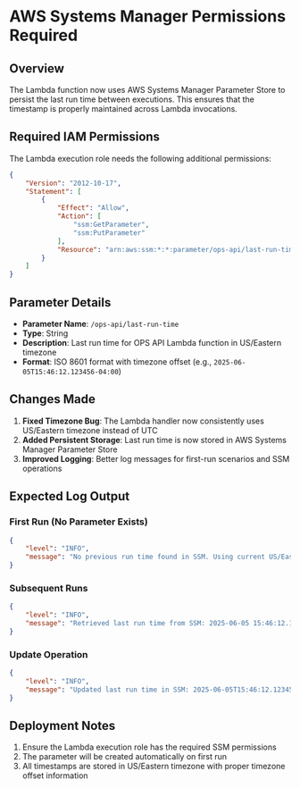 # AWS Systems Manager Permissions Required

## Overview

The Lambda function now uses AWS Systems Manager Parameter Store to persist the last run time between executions. This ensures that the timestamp is properly maintained across Lambda invocations.

## Required IAM Permissions

The Lambda execution role needs the following additional permissions:

```json
{
    "Version": "2012-10-17",
    "Statement": [
        {
            "Effect": "Allow",
            "Action": [
                "ssm:GetParameter",
                "ssm:PutParameter"
            ],
            "Resource": "arn:aws:ssm:*:*:parameter/ops-api/last-run-time"
        }
    ]
}
```

## Parameter Details

- **Parameter Name**: `/ops-api/last-run-time`
- **Type**: String
- **Description**: Last run time for OPS API Lambda function in US/Eastern timezone
- **Format**: ISO 8601 format with timezone offset (e.g., `2025-06-05T15:46:12.123456-04:00`)

## Changes Made

1. **Fixed Timezone Bug**: The Lambda handler now consistently uses US/Eastern timezone instead of UTC
2. **Added Persistent Storage**: Last run time is now stored in AWS Systems Manager Parameter Store
3. **Improved Logging**: Better log messages for first-run scenarios and SSM operations

## Expected Log Output

### First Run (No Parameter Exists)
```json
{
    "level": "INFO",
    "message": "No previous run time found in SSM. Using current US/Eastern time: 2025-06-05 15:46:12.123456-04:00"
}
```

### Subsequent Runs
```json
{
    "level": "INFO", 
    "message": "Retrieved last run time from SSM: 2025-06-05 15:46:12.123456-04:00"
}
```

### Update Operation
```json
{
    "level": "INFO",
    "message": "Updated last run time in SSM: 2025-06-05T15:46:12.123456-04:00"
}
```

## Deployment Notes

1. Ensure the Lambda execution role has the required SSM permissions
2. The parameter will be created automatically on first run
3. All timestamps are stored in US/Eastern timezone with proper timezone offset information
